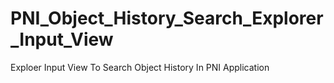 # PNI_Object_History_Search_Explorer_Input_View
Exploer Input View To Search Object History In PNI Application

